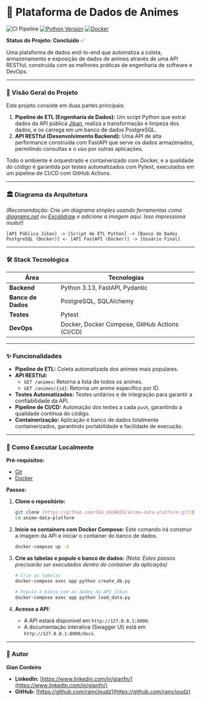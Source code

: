 # 🚀 Plataforma de Dados de Animes

![CI Pipeline](https://github.com/SEU_USUARIO/anime-data-platform/actions/workflows/ci.yml/badge.svg)
[![Python Version](https://img.shields.io/badge/python-3.13-blue.svg)](https://www.python.org/)
[![Docker](https://img.shields.io/badge/docker-%230db7ed.svg?style=for-the-badge&logo=docker&logoColor=white)](https://www.docker.com/)

**Status do Projeto: Concluído** ✅

Uma plataforma de dados end-to-end que automatiza a coleta, armazenamento e exposição de dados de animes através de uma API RESTful, construída com as melhores práticas de engenharia de software e DevOps.

---

### 📖 Visão Geral do Projeto

Este projeto consiste em duas partes principais:

1.  **Pipeline de ETL (Engenharia de Dados):** Um script Python que extrai dados da API pública [Jikan](https://jikan.moe/), realiza a transformação e limpeza dos dados, e os carrega em um banco de dados PostgreSQL.
2.  **API RESTful (Desenvolvimento Backend):** Uma API de alta performance construída com FastAPI que serve os dados armazenados, permitindo consultas e o uso por outras aplicações.

Todo o ambiente é orquestrado e containerizado com Docker, e a qualidade do código é garantida por testes automatizados com Pytest, executados em um pipeline de CI/CD com GitHub Actions.

---

### 🏛️ Diagrama da Arquitetura

*(Recomendação: Crie um diagrama simples usando ferramentas como [diagrams.net](https://app.diagrams.net/) ou [Excalidraw](https://excalidraw.com/) e adicione a imagem aqui. Isso impressiona muito!)*

```
[API Pública Jikan] -> [Script de ETL Python] -> [Banco de Dados PostgreSQL (Docker)] <- [API FastAPI (Docker)] -> [Usuário Final]
```

---

### 🛠️ Stack Tecnológica

| Área                 | Tecnologias                                                               |
| -------------------- | ------------------------------------------------------------------------- |
| **Backend** | Python 3.13, FastAPI, Pydantic                                            |
| **Banco de Dados** | PostgreSQL, SQLAlchemy                                                    |
| **Testes** | Pytest                                                                    |
| **DevOps** | Docker, Docker Compose, GitHub Actions (CI/CD)                            |

---

### ✨ Funcionalidades

- **Pipeline de ETL:** Coleta automatizada dos animes mais populares.
- **API RESTful:**
  - `GET /animes`: Retorna a lista de todos os animes.
  - `GET /animes/{id}`: Retorna um anime específico por ID.
- **Testes Automatizados:** Testes unitários e de integração para garantir a confiabilidade da API.
- **Pipeline de CI/CD:** Automação dos testes a cada `push`, garantindo a qualidade contínua do código.
- **Containerização:** Aplicação e banco de dados totalmente containerizados, garantindo portabilidade e facilidade de execução.

---

### 🏁 Como Executar Localmente

**Pré-requisitos:**
* [Git](https://git-scm.com/)
* [Docker](https://www.docker.com/products/docker-desktop/)

**Passos:**

1.  **Clone o repositório:**
    ```bash
    git clone [https://github.com/SEU_USUARIO/anime-data-platform.git](https://github.com/SEU_USUARIO/anime-data-platform.git)
    cd anime-data-platform
    ```

2.  **Inicie os containers com Docker Compose:**
    Este comando irá construir a imagem da API e iniciar o container do banco de dados.
    ```bash
    docker-compose up -d
    ```
    
3.  **Crie as tabelas e popule o banco de dados:**
    *(Nota: Estes passos precisarão ser executados dentro do container da aplicação)*
    ```bash
    # Crie as tabelas
    docker-compose exec app python create_db.py
    
    # Popule o banco com os dados da API Jikan
    docker-compose exec app python load_data.py
    ```

4.  **Acesse a API:**
    * A API estará disponível em `http://127.0.0.1:8000`.
    * A documentação interativa (Swagger UI) está em `http://127.0.0.1:8000/docs`.

---

### 👤 Autor

**Gian Cordeiro**

* **LinkedIn:** [https://www.linkedin.com/in/gianfn/](https://www.linkedin.com/in/gianfn/)
* **GitHub:** [https://github.com/raincloudz](https://github.com/raincloudz)
